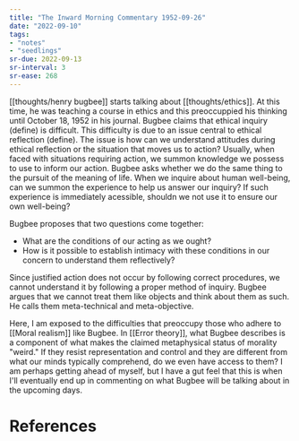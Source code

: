 ```yaml
---
title: "The Inward Morning Commentary 1952-09-26"
date: "2022-09-10"
tags:
- "notes"
- "seedlings"
sr-due: 2022-09-13
sr-interval: 3
sr-ease: 268
---
```


[[thoughts/henry bugbee]] starts talking about [[thoughts/ethics]]. At this time, he was teaching a course in ethics and this preoccuppied his thinking until October 18, 1952 in his journal. Bugbee claims that ethical inquiry (define) is difficult. This difficulty is due to an issue central to ethical reflection (define). The issue is how can we understand attitudes during ethical reflection or the situation that moves us to action? Usually, when faced with situations requiring action, we summon knowledge we possess to use to inform our action. Bugbee asks whether we do the same thing to the pursuit of the meaning of life. When we inquire about human well-being, can we summon the experience to help us answer our inquiry? If such experience is immediately acessible, shouldn we not use it to ensure our own well-being?

Bugbee proposes that two questions come together:
- What are the conditions of our acting as we ought?
- How is it possible to establish intimacy with these conditions in our concern to understand them reflectively?

Since justified action does not occur by following correct procedures, we cannot understand it by following a proper method of inquiry. Bugbee argues that we cannot treat them like objects and think about them as such. He calls them meta-technical and meta-objective.

Here, I am exposed to the difficulties that preoccupy those who adhere to [[Moral realism]] like Bugbee. In [[Error theory]], what Bugbee describes is a component of what makes the claimed metaphysical status of morality "weird." If they resist representation and control and they are different from what our minds typically comprehend, do we even have access to them? I am perhaps getting ahead of myself, but I have a gut feel that this is when I'll eventually end up in commenting on what Bugbee will be talking about in the upcoming days.

# References